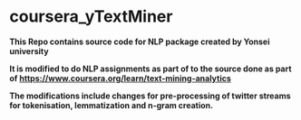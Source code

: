 # coursera_yTextMiner

**This Repo contains source code for NLP package created by Yonsei university**

**It is modified to do NLP assignments as part of to the source done as part of https://www.coursera.org/learn/text-mining-analytics**

**The modifications include changes for pre-processing of twitter streams for tokenisation, lemmatization and n-gram creation.**
